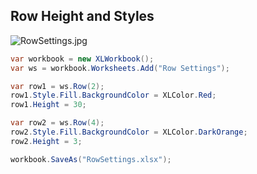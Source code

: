 ## Row Height and Styles

![RowSettings.jpg](http://download-codeplex.sec.s-msft.com/Download?ProjectName=closedxml&DownloadId=147555 "RowSettings.jpg")  

```c#
var workbook = new XLWorkbook();
var ws = workbook.Worksheets.Add("Row Settings");

var row1 = ws.Row(2);
row1.Style.Fill.BackgroundColor = XLColor.Red;
row1.Height = 30;

var row2 = ws.Row(4);
row2.Style.Fill.BackgroundColor = XLColor.DarkOrange;
row2.Height = 3;

workbook.SaveAs("RowSettings.xlsx");
```
